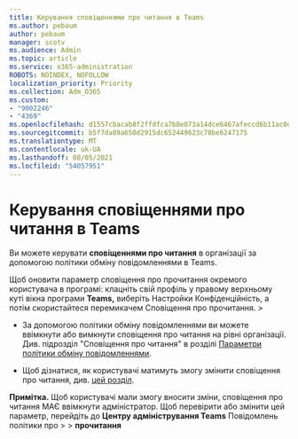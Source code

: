 ```yaml
---
title: Керування сповіщеннями про читання в Teams
ms.author: pebaum
author: pebaum
manager: scotv
ms.audience: Admin
ms.topic: article
ms.service: o365-administration
ROBOTS: NOINDEX, NOFOLLOW
localization_priority: Priority
ms.collection: Adm_O365
ms.custom:
- "9002246"
- "4369"
ms.openlocfilehash: d1557cbacab8f2ffdfca7b8e073a14dce6467afeccd6b11ac0da3ce556e1fa3f
ms.sourcegitcommit: b5f7da89a650d2915dc652449623c78be6247175
ms.translationtype: MT
ms.contentlocale: uk-UA
ms.lasthandoff: 08/05/2021
ms.locfileid: "54057951"
---
```

# <a name="controlling-read-receipts-in-teams"></a>Керування сповіщеннями про читання в Teams

Ви можете керувати **сповіщеннями про читання** в організації за допомогою політики обміну повідомленнями в Teams.

Щоб оновити параметр сповіщення про прочитання окремого користувача в програмі: клацніть свій профіль у правому верхньому куті вікна програми **Teams,** виберіть Настройки Конфіденційність, а потім скористайтеся перемикачем Сповіщення про прочитання.  >   

- За допомогою політики обміну повідомленнями ви можете ввімкнути або вимкнути сповіщення про читання на рівні організації. Див. підрозділ "Сповіщення про читання" в розділі [Параметри політики обміну повідомленнями](https://docs.microsoft.com/microsoftteams/messaging-policies-in-teams#messaging-policy-settings).

- Щоб дізнатися, як користувачі матимуть змогу змінити сповіщення про читання, див. [цей розділ](https://docs.microsoft.com/microsoftteams/messaging-policies-in-teams#messaging-policy-settings). 

**Примітка.** Щоб користувачі мали змогу вносити зміни, сповіщення про читання МАЄ ввімкнути адміністратор. Щоб перевірити або змінити цей параметр, перейдіть до **Центру адміністрування Teams** Повідомлень політики про >    >  **прочитання**

